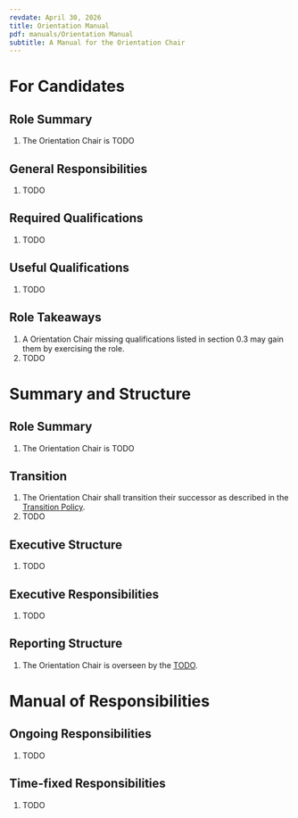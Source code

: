 ```yaml
---
revdate: April 30, 2026
title: Orientation Manual
pdf: manuals/Orientation Manual
subtitle: A Manual for the Orientation Chair
---
```


# For Candidates

## Role Summary
1. The Orientation Chair is TODO

## General Responsibilities
1. TODO

## Required Qualifications
1. TODO

## Useful Qualifications
1. TODO

## Role Takeaways
1. A Orientation Chair missing qualifications listed in section 0.3 may gain them by exercising the role.
1. TODO

# Summary and Structure

## Role Summary
1. The Orientation Chair is TODO

## Transition
1. The Orientation Chair shall transition their successor as described in the [Transition Policy](../policies/transition-policy.md).
1. TODO

## Executive Structure
1. TODO

## Executive Responsibilities
1. TODO

## Reporting Structure
1. The Orientation Chair is overseen by the [TODO](TODO-manual.md).

# Manual of Responsibilities

## Ongoing Responsibilities
1. TODO

## Time-fixed Responsibilities
1. TODO
